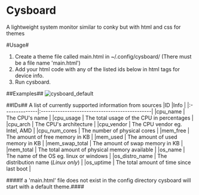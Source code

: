 Cysboard 
=========
A lightweight system monitor similar to conky but with html and
css for themes

#Usage#
1. Create a theme file called main.html in ~/.config/cysboard/ (There must be a file name 'main.html')
2. Add your html code with any of the listed ids below in html tags for device info.
3. Run cysboard.

##Examples##
![cysboard_default](https://cloud.githubusercontent.com/assets/3809183/21536018/bdfcee36-cd42-11e6-95de-2e8491c49ce5.png)

##IDs##
A list of currently supported information from sources
|ID             |Info                                           |
|:--------------|:----------------------------------------------|
|cpu_name       | The CPU's name                                |
|cpu_usage      | The total usage of the CPU in percentages     |
|cpu_arch       | The CPU's architecture                        |
|cpu_vendor     | The CPU vendor eg. Intel, AMD                 |
|cpu_num_cores  | The number of physical cores                  |
|mem_free       | The amount of free memory in KB               |
|mem_used       | The amount of used memory in KB               |
|mem_swap_total | The amount of swap memory in KB               |
|mem_total      | The total amount of physical memory available |
|os_name        | The name of the OS eg. linux or windows       |
|os_distro_name | The distribution name (*Linux only*)          |
|os_uptime      | The total amount of time since last boot      |



####If a 'main.html' file does not exist in the config directory cysboard will start with a default theme.####


